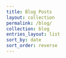 ```yaml
---
title: Blog Posts
layout: collection
permalink: /blog/
collection: blog
entries_layout: list
sort_by: date
sort_order: reverse
---
```

